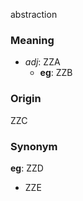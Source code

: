 abstraction
### Meaning
+ _adj_: ZZA
    + __eg__: ZZB

### Origin

ZZC

### Synonym

__eg__: ZZD

+ ZZE



